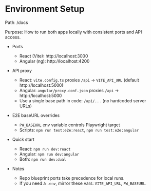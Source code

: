 # Environment Setup
Path: /docs

Purpose: How to run both apps locally with consistent ports and API access.

- Ports
  - React (Vite): http://localhost:3000
  - Angular (ng): http://localhost:4200

- API proxy
  - React: `vite.config.ts` proxies `/api` → `VITE_API_URL` (default http://localhost:5000)
  - Angular: `angular/proxy.conf.json` proxies `/api` → http://localhost:5000
  - Use a single base path in code: `/api/...` (no hardcoded server URLs)

- E2E baseURL overrides
  - `PW_BASEURL` env variable controls Playwright target
  - Scripts: `npm run test:e2e:react`, `npm run test:e2e:angular`

- Quick start
  - React: `npm run dev:react`
  - Angular: `npm run dev:angular`
  - Both: `npm run dev:dual`

- Notes
  - Repo blueprint ports take precedence for local runs.
  - If you need a `.env`, mirror these vars: `VITE_API_URL`, `PW_BASEURL`.
